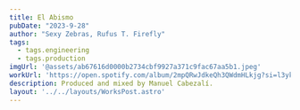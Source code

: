 ```yaml
---
title: El Abismo
pubDate: "2023-9-28"
author: "Sexy Zebras, Rufus T. Firefly"
tags:
  - tags.engineering
  - tags.production
imgUrl: '@assets/ab67616d0000b2734cbf9927a371c9fac67aa5b1.jpeg'
workUrl: 'https://open.spotify.com/album/2mpQRwJdkeQh3QWdmHLkjg?si=l3ykSLsOTsCS_IO_gawdJQ'
description: Produced and mixed by Manuel Cabezalí.
layout: '../../layouts/WorksPost.astro'
---
```

